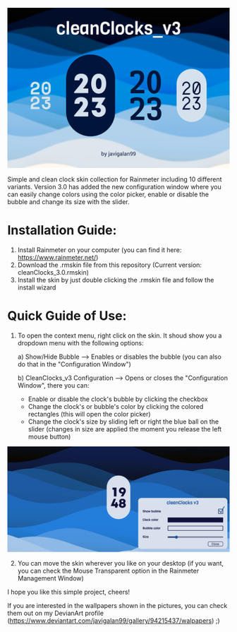 ![cleanClocks_v3 cover_image](assets/CleanClocks_v3.png)

Simple and clean clock skin collection for Rainmeter including 10 different variants.
Version 3.0 has added the new configuration window where you can easily change colors
using the color picker, enable or disable the bubble and change its size with the slider.

Installation Guide:
==========================================================================================
1. Install Rainmeter on your computer (you can find it here: https://www.rainmeter.net/)
2. Download the .rmskin file from this repository (Current version: cleanClocks_3.0.rmskin)
3. Install the skin by just double clicking the .rmskin file and follow the install wizard

Quick Guide of Use:
==========================================================================================
1. To open the context menu, right click on the skin. It shoud show you a dropdown menu
with the following options:

   a) Show/Hide Bubble --> Enables or disables the bubble (you can also do that in the 
"Configuration Window")

   b) CleanClocks_v3 Configuration --> Opens or closes the "Configuration Window", there
you can:
      - Enable or disable the clock's bubble by clicking the checkbox
      - Change the clock's or bubble's color by clicking the colored rectangles (this will
open the color picker)
      - Change the clock's size by sliding left or right the blue ball on the slider 
(changes in size are applied the moment you release the left mouse button)

![cleanClocks_v3 cover_image](assets/ScreenCap.png)
  
2. You can move the skin wherever you like on your desktop (if you want, you can check 
the Mouse Transparent option in the Rainmeter Management Window)

I hope you like this simple project, cheers!

If you are interested in the wallpapers shown in the pictures, you can check them out on my
DevianArt profile (https://www.deviantart.com/javigalan99/gallery/94215437/walpapers) ;)
